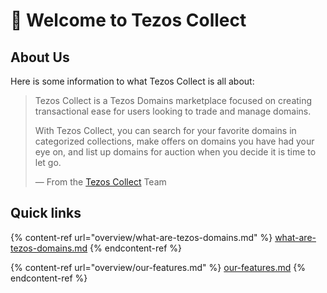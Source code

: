 # 👋 Welcome to Tezos Collect

## About Us

Here is some information to what Tezos Collect is all about:

> Tezos Collect is a Tezos Domains marketplace focused on creating transactional ease for users looking to trade and manage domains.&#x20;
>
> With Tezos Collect, you can search for your favorite domains in categorized collections, make offers on domains you have had your eye on, and list up domains for auction when you decide it is time to let go.&#x20;
>
> — From the [Tezos Collect](https://tezoscollect.io/) Team

## Quick links

{% content-ref url="overview/what-are-tezos-domains.md" %}
[what-are-tezos-domains.md](overview/what-are-tezos-domains.md)
{% endcontent-ref %}

{% content-ref url="overview/our-features.md" %}
[our-features.md](overview/our-features.md)
{% endcontent-ref %}

